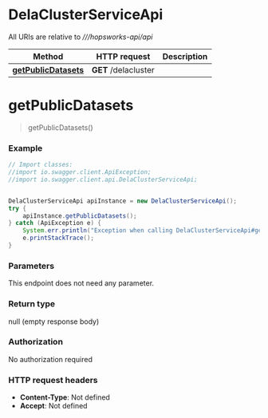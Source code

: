 # DelaClusterServiceApi

All URIs are relative to *///hopsworks-api/api*

Method | HTTP request | Description
------------- | ------------- | -------------
[**getPublicDatasets**](DelaClusterServiceApi.md#getPublicDatasets) | **GET** /delacluster | 

<a name="getPublicDatasets"></a>
# **getPublicDatasets**
> getPublicDatasets()



### Example
```java
// Import classes:
//import io.swagger.client.ApiException;
//import io.swagger.client.api.DelaClusterServiceApi;


DelaClusterServiceApi apiInstance = new DelaClusterServiceApi();
try {
    apiInstance.getPublicDatasets();
} catch (ApiException e) {
    System.err.println("Exception when calling DelaClusterServiceApi#getPublicDatasets");
    e.printStackTrace();
}
```

### Parameters
This endpoint does not need any parameter.

### Return type

null (empty response body)

### Authorization

No authorization required

### HTTP request headers

 - **Content-Type**: Not defined
 - **Accept**: Not defined

